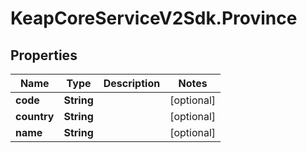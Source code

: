 # KeapCoreServiceV2Sdk.Province

## Properties

Name | Type | Description | Notes
------------ | ------------- | ------------- | -------------
**code** | **String** |  | [optional] 
**country** | **String** |  | [optional] 
**name** | **String** |  | [optional] 


